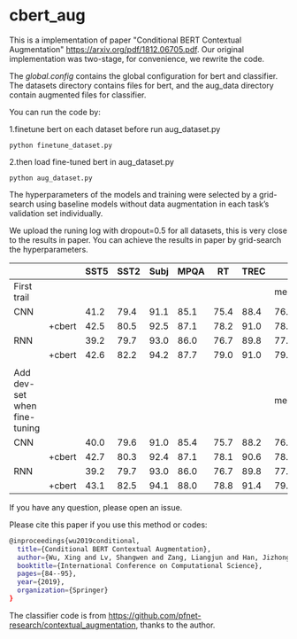 # cbert_aug
This is a implementation of paper "Conditional BERT Contextual Augmentation" https://arxiv.org/pdf/1812.06705.pdf.
Our original implementation was two-stage, for convenience, we rewrite the code. 

The *global.config* contains the global configuration for bert and classifier.
The datasets directory contains files for bert, and the aug_data directory contain augmented files for classifier.

You can run the code by: 

1.finetune bert on each dataset before run aug_dataset.py

  ```python finetune_dataset.py```
  
2.then load fine-tuned bert in aug_dataset.py

  ```python aug_dataset.py```

The hyperparameters of the models and training were selected by a grid-search using baseline models without data augmentation in each task’s validation set individually.

We upload the runing log with dropout=0.5 for all datasets, this is very close to the results in paper. You can achieve the results in paper by grid-search the hyperparameters.

|                                |        | SST5 | SST2 | Subj | MPQA | RT   | TREC |       |           |
| ------------------------------ | ------ | ---- | ---- | ---- | ---- | ---- | ---- | ----- | --------- |
| First trail                    |        |      |      |      |      |      |      | mean  | Promotion |
| CNN                            |        | 41.2 | 79.4 | 91.1 | 85.1 | 75.4 | 88.4 | 76.77 |           |
|                                | +cbert | 42.5 | 80.5 | 92.5 | 87.1 | 78.2 | 91.0 | 78.63 | +1.86     |
| RNN                            |        | 39.2 | 79.7 | 93.0 | 86.0 | 76.7 | 89.8 | 77.40 |           |
|                                | +cbert | 42.6 | 82.2 | 94.2 | 87.7 | 79.0 | 91.0 | 79.45 | +2.05     |
|                                |        |      |      |      |      |      |      |       |           |
| Add   dev-set when fine-tuning |        |      |      |      |      |      |      | mean  | Promotion |
| CNN                            |        | 40.0 | 79.6 | 91.0 | 85.4 | 75.7 | 88.2 | 76.65 |           |
|                                | +cbert | 42.7 | 80.3 | 92.4 | 87.1 | 78.1 | 90.6 | 78.53 | +1.88     |
| RNN                            |        | 39.2 | 79.7 | 93.0 | 86.0 | 76.7 | 89.8 | 77.4  |           |
|                                | +cbert | 43.1 | 82.5 | 94.1 | 88.0 | 78.8 | 91.4 | 79.65 | +2.25     |


If you have any question, please open an issue.

Please cite this paper if you use this method or codes:
```sh
@inproceedings{wu2019conditional,
  title={Conditional BERT Contextual Augmentation},
  author={Wu, Xing and Lv, Shangwen and Zang, Liangjun and Han, Jizhong and Hu, Songlin},
  booktitle={International Conference on Computational Science},
  pages={84--95},
  year={2019},
  organization={Springer}
}
```




The classifier code is from <https://github.com/pfnet-research/contextual_augmentation>, thanks to the author.
